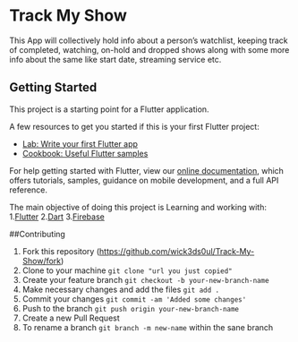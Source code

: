 # Track My Show

This App will collectively hold info about a person’s watchlist, keeping track of completed, watching, on-hold and dropped shows along with some more info about the same like start date, streaming service etc.

## Getting Started

This project is a starting point for a Flutter application.

A few resources to get you started if this is your first Flutter project:

- [Lab: Write your first Flutter app](https://flutter.dev/docs/get-started/codelab)
- [Cookbook: Useful Flutter samples](https://flutter.dev/docs/cookbook)

For help getting started with Flutter, view our
[online documentation](https://flutter.dev/docs), which offers tutorials,
samples, guidance on mobile development, and a full API reference.

The main objective of doing this project is Learning and working with: 1.[Flutter](https://flutter.dev/) 2.[Dart](https://dart.dev/) 3.[Firebase](https://firebase.google.com/)

##Contributing

1. Fork this repository (https://github.com/wick3ds0ul/Track-My-Show/fork)
1. Clone to your machine
   `git clone "url you just copied"`
1. Create your feature branch
   `git checkout -b your-new-branch-name`
1. Make necessary changes and add the files
   `git add .`
1. Commit your changes
   `git commit -am 'Added some changes'`
1. Push to the branch
   `git push origin your-new-branch-name`
1. Create a new Pull Request
1. To rename a branch `git branch -m new-name` within the sane branch

